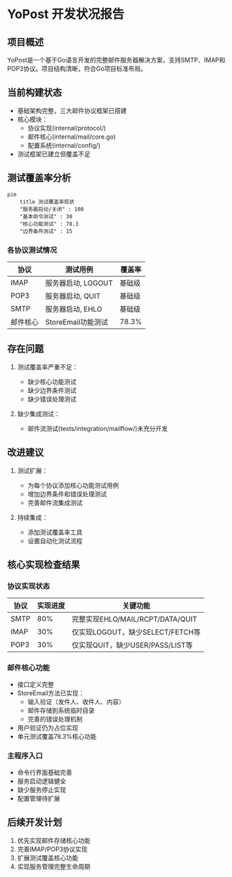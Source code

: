 # YoPost 开发状况报告

## 项目概述
YoPost是一个基于Go语言开发的完整邮件服务器解决方案，支持SMTP、IMAP和POP3协议。项目结构清晰，符合Go项目标准布局。

## 当前构建状态
- 基础架构完整，三大邮件协议框架已搭建
- 核心模块：
  - 协议实现(internal/protocol/)
  - 邮件核心(internal/mail/core.go)
  - 配置系统(internal/config/)
- 测试框架已建立但覆盖不足

## 测试覆盖率分析
```mermaid
pie
    title 测试覆盖率现状
    "服务器启动/关闭" : 100
    "基本命令测试" : 30
    "核心功能测试" : 78.3
    "边界条件测试" : 15
```

### 各协议测试情况
| 协议 | 测试用例 | 覆盖率 |
|------|----------|--------|
| IMAP | 服务器启动, LOGOUT | 基础级 |
| POP3 | 服务器启动, QUIT | 基础级 |
| SMTP | 服务器启动, EHLO | 基础级 |
| 邮件核心 | StoreEmail功能测试 | 78.3% |

## 存在问题
1. 测试覆盖率严重不足：
   - 缺少核心功能测试
   - 缺少边界条件测试
   - 缺少错误处理测试

2. 缺少集成测试：
   - 邮件流测试(tests/integration/mailflow/)未充分开发

## 改进建议
1. 测试扩展：
   - 为每个协议添加核心功能测试用例
   - 增加边界条件和错误处理测试
   - 完善邮件流集成测试

2. 持续集成：
   - 添加测试覆盖率工具
   - 设置自动化测试流程

## 核心实现检查结果

### 协议实现状态
| 协议 | 实现进度 | 关键功能 |
|------|----------|----------|
| SMTP | 80% | 完整实现EHLO/MAIL/RCPT/DATA/QUIT |
| IMAP | 30% | 仅实现LOGOUT，缺少SELECT/FETCH等 |
| POP3 | 30% | 仅实现QUIT，缺少USER/PASS/LIST等 |

### 邮件核心功能
- 接口定义完整
- StoreEmail方法已实现：
  * 输入验证（发件人、收件人、内容）
  * 邮件存储到系统临时目录
  * 完善的错误处理机制
- 用户验证仍为占位实现
- 单元测试覆盖78.3%核心功能

### 主程序入口
- 命令行界面基础完善
- 服务启动逻辑健全
- 缺少服务停止实现
- 配置管理待扩展

## 后续开发计划
1. 优先实现邮件存储核心功能
2. 完善IMAP/POP3协议实现
3. 扩展测试覆盖核心功能
4. 实现服务管理完整生命周期
